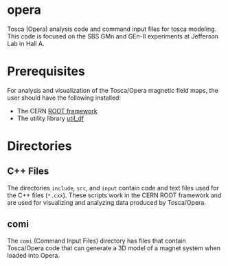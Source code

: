 # opera

Tosca (Opera) analysis code and command input files for tosca modeling. 
This code is focused on the SBS GMn and GEn-II experiments at Jefferson Lab 
in Hall A.

# Prerequisites 

For analysis and visualization of the Tosca/Opera magnetic field maps, the user should 
have the following installed:  
- The CERN [ROOT framework](https://root.cern.ch)
- The utility library [util_df](https://github.com/dflay/util_df)

# Directories 

## C++ Files 

The directories `include`, `src`, and `input` contain code and text files used for 
the C++ files (`*.cxx`).  These scripts work in the CERN ROOT framework and are used 
for visualizing and analyzing data produced by Tosca/Opera. 
 
## comi 

The `comi` (Command Input Files) directory has files that contain Tosca/Opera code 
that can generate a 3D model of a magnet system when loaded into Opera. 

